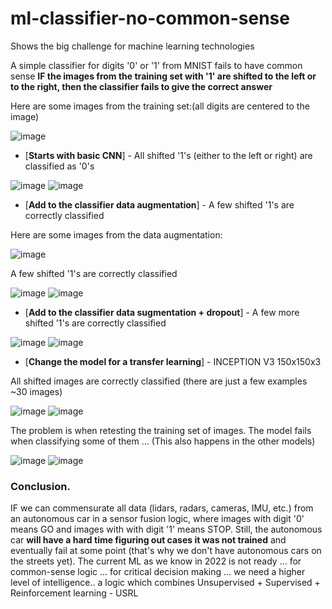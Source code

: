 # ml-classifier-no-common-sense

Shows the big challenge for machine learning technologies

A simple classifier for digits '0' or '1' from MNIST fails to have common sense **IF the images from the training set with '1' are shifted to the left or to the right, then the classifier fails to give the correct answer** 

Here are some images from the training set:(all digits are centered to the image)

![image](https://user-images.githubusercontent.com/94204361/176938626-9458d2f9-81e1-4759-a068-60d5abd6112d.png)


- [**Starts with basic CNN**] - All shifted '1's (either to the left or right) are classified as '0's

![image](https://user-images.githubusercontent.com/94204361/176938776-dc5457a7-0eb0-4391-9634-4f9872946f34.png)
![image](https://user-images.githubusercontent.com/94204361/176938887-92827352-f025-4fd3-ac8a-d5aa08166832.png)


- [**Add to the classifier data augmentation**] - A few shifted '1's are correctly classified

Here are some images from the data augmentation:

![image](https://user-images.githubusercontent.com/94204361/177024994-940ecd4e-8ae0-45e7-9c99-6ccfad1eb34f.png)

A few shifted '1's are correctly classified

![image](https://user-images.githubusercontent.com/94204361/176939029-d5ccb48a-e5ff-4261-b48d-5a29a6bfba32.png)
![image](https://user-images.githubusercontent.com/94204361/176939142-01f73cdc-71a8-48e8-afc9-c214baa1d74e.png)


- [**Add to the classifier data sugmentation + dropout**] - A few more shifted '1's are correctly classified

![image](https://user-images.githubusercontent.com/94204361/176939435-4e85a2c8-ee0f-46d0-a270-38669d1e9397.png)
![image](https://user-images.githubusercontent.com/94204361/176939471-1b1827f8-d211-41bf-a597-6463c4ccc45a.png)


- [**Change the model for a transfer learning**] - INCEPTION V3 150x150x3

All shifted images are correctly classified (there are just a few examples ~30 images)

![image](https://user-images.githubusercontent.com/94204361/177025137-a616411d-bae7-4742-ba1b-1b5b2b74eef9.png)
![image](https://user-images.githubusercontent.com/94204361/177025153-e56df60b-d88d-43fb-8517-d57565be1a43.png)

The problem is when retesting the training set of images. The model fails when classifying some of them ...
(This also happens in the other models)

![image](https://user-images.githubusercontent.com/94204361/177025477-3db529b5-1c15-48e2-ad2c-80f722fc9ad7.png)
![image](https://user-images.githubusercontent.com/94204361/177025484-eb5ba4e2-5962-4506-ba85-e07da6c9fa3d.png)


### Conclusion.

IF we can commensurate all data (lidars, radars, cameras, IMU, etc.) from an autonomous car in a sensor fusion logic, where images with digit '0' means GO and images with with digit '1' means STOP. Still, the autonomous car **will have a hard time figuring out cases it was not trained** and eventually fail at some point (that's why we don't have autonomous cars on the streets yet). The current ML as we know in 2022 is not ready ... for common-sense logic ... for critical decision making ... we need a higher level of intelligence.. a logic which combines Unsupervised + Supervised + Reinforcement learning - USRL
